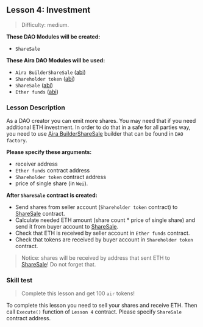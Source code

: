 ## Lesson 4: Investment 

> Difficulty: medium.

**These DAO Modules will be created:**

- `ShareSale`

**These Aira DAO Modules will be used:**

- `Aira BuilderShareSale` ([abi](https://raw.githubusercontent.com/airalab/core/master/abi/builder/BuilderShareSale.json))
- `Shareholder token` ([abi](https://raw.githubusercontent.com/airalab/core/master/abi/modules/TokenEmission.json))
- `ShareSale` ([abi](https://raw.githubusercontent.com/airalab/core/master/abi/modules/ShareSale.json))
- `Ether funds` ([abi](https://raw.githubusercontent.com/airalab/core/master/abi/modules/TokenEther.json))

### Lesson Description 

As a DAO creator you can emit more shares. You may need that if you need additional ETH investment.
In order to do that in a safe for all parties way, you need to use [Aira BuilderShareSale](https://github.com/airalab/core/wiki/API-Reference#buildersharesale) builder that can be found in `DAO factory`. 

**Please specify these arguments:**

- receiver address
- `Ether funds` contract address
- `Shareholder token` contract address
- price of single share (in `Wei`).

**After `ShareSale` contract is created:**

- Send shares from seller account (`Shareholder token` contract) to [ShareSale](https://github.com/airalab/core/wiki/API-Reference#sharesale) contract. 
- Calculate needed ETH amount (share count * price of single share) and send it from buyer account to [ShareSale](https://github.com/airalab/core/wiki/API-Reference#sharesale). 
- Check that ETH is received by seller account in `Ether funds` contract.
- Check that tokens are received by buyer account in `Shareholder token` contract.

> Notice: shares will be received by address that sent ETH to [ShareSale](https://github.com/airalab/core/wiki/API-Reference#sharesale)! Do not forget that.

### Skill test 

> Complete this lesson and get 100 `air` tokens! 

To complete this lesson you need to sell your shares and receive ETH. Then call `Execute()` function of `Lesson 4` contract. Please specify `ShareSale` contract address.

